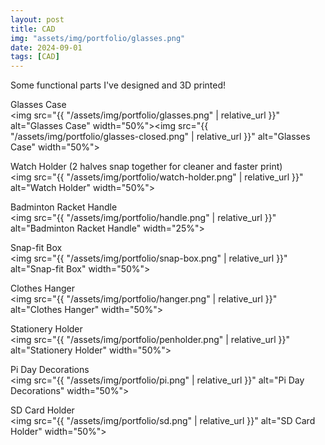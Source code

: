 ```yaml
---
layout: post
title: CAD
img: "assets/img/portfolio/glasses.png"
date: 2024-09-01
tags: [CAD]
---
```

Some functional parts I've designed and 3D printed!

Glasses Case  
<img src="{{ "/assets/img/portfolio/glasses.png" | relative_url }}" alt="Glasses Case" width="50%"><img src="{{ "/assets/img/portfolio/glasses-closed.png" | relative_url }}" alt="Glasses Case" width="50%">

Watch Holder (2 halves snap together for cleaner and faster print)  
<img src="{{ "/assets/img/portfolio/watch-holder.png" | relative_url }}" alt="Watch Holder" width="50%">

Badminton Racket Handle  
<img src="{{ "/assets/img/portfolio/handle.png" | relative_url }}" alt="Badminton Racket Handle" width="25%">

Snap-fit Box  
<img src="{{ "/assets/img/portfolio/snap-box.png" | relative_url }}" alt="Snap-fit Box" width="50%">

Clothes Hanger  
<img src="{{ "/assets/img/portfolio/hanger.png" | relative_url }}" alt="Clothes Hanger" width="50%">

Stationery Holder  
<img src="{{ "/assets/img/portfolio/penholder.png" | relative_url }}" alt="Stationery Holder" width="50%">

Pi Day Decorations  
<img src="{{ "/assets/img/portfolio/pi.png" | relative_url }}" alt="Pi Day Decorations" width="50%">

SD Card Holder  
<img src="{{ "/assets/img/portfolio/sd.png" | relative_url }}" alt="SD Card Holder" width="50%">
